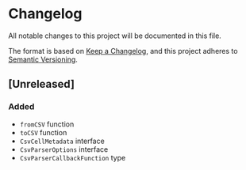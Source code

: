 # Changelog
All notable changes to this project will be documented in this file.

The format is based on [Keep a Changelog](https://keepachangelog.com/en/1.0.0/),
and this project adheres to [Semantic Versioning](https://semver.org/spec/v2.0.0.html).

## [Unreleased]

### Added
- `fromCSV` function
- `toCSV` function
- `CsvCellMetadata` interface
- `CsvParserOptions` interface
- `CsvParserCallbackFunction` type
